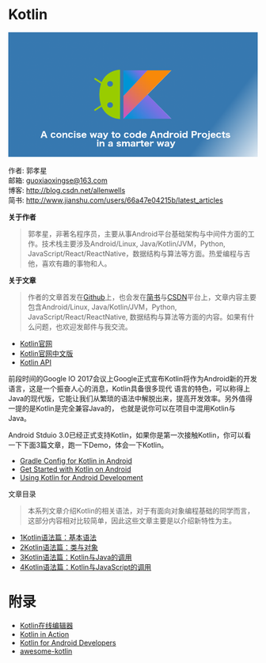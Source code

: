 # Kotlin

<img src="https://github.com/guoxiaoxing/kotlin/raw/master/art/kotlin_banner.png"/>

作者: 郭孝星  
邮箱: guoxiaoxingse@163.com  
博客: http://blog.csdn.net/allenwells   
简书: http://www.jianshu.com/users/66a47e04215b/latest_articles  

**关于作者**

>郭孝星，非著名程序员，主要从事Android平台基础架构与中间件方面的工作。技术栈主要涉及Android/Linux, Java/Kotlin/JVM，Python, JavaScript/React/ReactNative，数据结构与算法等方面。热爱编程与吉他，喜欢有趣的事物和人。

**关于文章**

>作者的文章首发在[Github](https://github.com/guoxiaoxing)上，也会发在[简书](http://www.jianshu.com/users/66a47e04215b/latest_articles)与[CSDN](http://blog.csdn.net/allenwells)平台上，文章内容主要包含Android/Linux, Java/Kotlin/JVM，Python, JavaScript/React/ReactNative, 数据结构与算法等方面的内容。如果有什么问题，也欢迎发邮件与我交流。

- [Kotlin官网](https://kotlinlang.org/)
- [Kotlin官网中文版](https://www.kotlincn.net/)
- [Kotlin API](https://kotlinlang.org/api/latest/jvm/stdlib/index.html)

前段时间的Google IO 2017会议上Google正式宣布Kotlin将作为Android新的开发语言，这是一个振奋人心的消息，Kotlin具备很多现代
语言的特色，可以称得上Java的现代版，它能让我们从繁琐的语法中解脱出来，提高开发效率。另外值得一提的是Kotlin是完全兼容Java的，
也就是说你可以在项目中混用Kotlin与Java。

Android Stduio 3.0已经正式支持Kotlin，如果你是第一次接触Kotlin，你可以看一下下面3篇文章，跑一下Demo，体会一下Kotlin。

- [Gradle Config for Kotlin in Android](https://kotlinlang.org/docs/reference/using-gradle.html)
- [Get Started with Kotlin on Android]( https://developer.android.com/kotlin/get-started.html)
- [Using Kotlin for Android Development](https://kotlinlang.org/docs/reference/android-overview.html)

文章目录

>本系列文章介绍Kotlin的相关语法，对于有面向对象编程基础的同学而言，这部分内容相对比较简单，因此这些文章主要是以介绍新特性为主。

- [1Kotlin语法篇：基本语法](https://github.com/guoxiaoxing/kotlin/blob/master/doc/Kotlin语法篇/1Kotlin语法篇：基本语法.md)
- [2Kotlin语法篇：类与对象](https://github.com/guoxiaoxing/kotlin/blob/master/doc/Kotlin语法篇/2Kotlin语法篇：类与对象.md)
- [3Kotlin语法篇：Kotlin与Java的调用](https://github.com/guoxiaoxing/kotlin/blob/master/doc/Kotlin语法篇/3Kotlin语法篇：Kotlin与Java的调用.md)
- [4Kotlin语法篇：Kotlin与JavaScript的调用](https://github.com/guoxiaoxing/kotlin/blob/master/doc/Kotlin语法篇/4Kotlin语法篇：Kotlin与JavaScript的调用.md)

# 附录

- [Kotlin在线编辑器](https://try.kotlinlang.org/#/Examples/Hello,%20world!/Simplest%20version/Simplest%20version.kt)
- [Kotlin in Action](https://www.manning.com/books/kotlin-in-action)
- [Kotlin for Android Developers](https://leanpub.com/kotlin-for-android-developers)
- [awesome-kotlin](https://github.com/KotlinBy/awesome-kotlin)